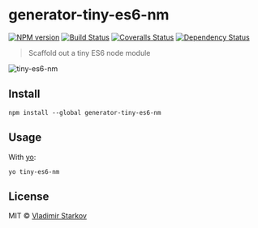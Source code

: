 # generator-tiny-es6-nm

[![NPM version][npm-image]][npm-url]
[![Build Status][travis-image]][travis-url]
[![Coveralls Status][coveralls-image]][coveralls-url]
[![Dependency Status][depstat-image]][depstat-url]

> Scaffold out a tiny ES6 node module

![tiny-es6-nm](http://i.imgur.com/LTip6aK.png)

## Install

    npm install --global generator-tiny-es6-nm

## Usage

With [yo](https://github.com/yeoman/yo):

    yo tiny-es6-nm

## License

MIT © [Vladimir Starkov](https://iamstarkov.com/)

[npm-url]: https://npmjs.org/package/generator-tiny-es6-nm
[npm-image]: https://img.shields.io/npm/v/generator-tiny-es6-nm.svg?style=flat-square

[travis-url]: https://travis-ci.org/iamstarkov/generator-tiny-es6-nm
[travis-image]: https://img.shields.io/travis/iamstarkov/generator-tiny-es6-nm.svg?style=flat-square

[coveralls-url]: https://coveralls.io/r/iamstarkov/generator-tiny-es6-nm
[coveralls-image]: https://img.shields.io/coveralls/iamstarkov/generator-tiny-es6-nm.svg?style=flat-square

[depstat-url]: https://david-dm.org/iamstarkov/generator-tiny-es6-nm
[depstat-image]: https://david-dm.org/iamstarkov/generator-tiny-es6-nm.svg?style=flat-square
